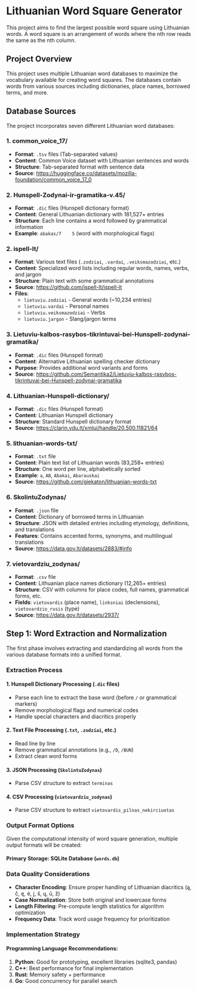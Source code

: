 # Lithuanian Word Square Generator

This project aims to find the largest possible word square using Lithuanian words. A word square is an arrangement of words where the nth row reads the same as the nth column.

## Project Overview

This project uses multiple Lithuanian word databases to maximize the vocabulary available for creating word squares. The databases contain words from various sources including dictionaries, place names, borrowed terms, and more.

## Database Sources

The project incorporates seven different Lithuanian word databases:

### 1. **common_voice_17/**
- **Format**: `.tsv` files (Tab-separated values)
- **Content**: Common Voice dataset with Lithuanian sentences and words
- **Structure**: Tab-separated format with sentence data
- **Source**: https://huggingface.co/datasets/mozilla-foundation/common_voice_17_0

### 2. **Hunspell-Zodynai-ir-gramatika-v.45/**
- **Format**: `.dic` files (Hunspell dictionary format)
- **Content**: General Lithuanian dictionary with 181,527+ entries
- **Structure**: Each line contains a word followed by grammatical information
- **Example**: `abakas/7	5` (word with morphological flags)

### 2. **ispell-lt/**
- **Format**: Various text files (`.zodziai`, `.vardai`, `.veiksmazodziai`, etc.)
- **Content**: Specialized word lists including regular words, names, verbs, and jargon
- **Structure**: Plain text with some grammatical annotations
- **Source**: https://github.com/ispell-lt/ispell-lt
- **Files**:
  - `lietuviu.zodziai` - General words (~10,234 entries)
  - `lietuviu.vardai` - Personal names
  - `lietuviu.veiksmazodziai` - Verbs
  - `lietuviu.jargon` - Slang/jargon terms

### 3. **Lietuviu-kalbos-rasybos-tikrintuvai-bei-Hunspell-zodynai-gramatika/**
- **Format**: `.dic` files (Hunspell format)
- **Content**: Alternative Lithuanian spelling checker dictionary
- **Purpose**: Provides additional word variants and forms
- **Source**: https://github.com/Semantika2/Lietuviu-kalbos-rasybos-tikrintuvai-bei-Hunspell-zodynai-gramatika

### 4. **Lithuanian-Hunspell-dictionary/**
- **Format**: `.dic` files (Hunspell format)
- **Content**: Lithuanian Hunspell dictionary
- **Structure**: Standard Hunspell dictionary format
- **Source**: https://clarin.vdu.lt/xmlui/handle/20.500.11821/64

### 5. **lithuanian-words-txt/**
- **Format**: `.txt` file
- **Content**: Plain text list of Lithuanian words (83,258+ entries)
- **Structure**: One word per line, alphabetically sorted
- **Example**: `a`, `AB`, `Abakai`, `Abarauskai`
- **Source**: https://github.com/giekaton/lithuanian-words-txt

### 6. **SkolintuZodynas/**
- **Format**: `.json` file
- **Content**: Dictionary of borrowed terms in Lithuanian
- **Structure**: JSON with detailed entries including etymology, definitions, and translations
- **Features**: Contains accented forms, synonyms, and multilingual translations
- **Source**: https://data.gov.lt/datasets/2883/#info

### 7. **vietovardziu_zodynas/**
- **Format**: `.csv` file
- **Content**: Lithuanian place names dictionary (12,265+ entries)
- **Structure**: CSV with columns for place codes, full names, grammatical forms, etc.
- **Fields**: `vietovardis` (place name), `linksniai` (declensions), `vietovardzio_rusis` (type)
- **Source**: https://data.gov.lt/datasets/2937/

## Step 1: Word Extraction and Normalization

The first phase involves extracting and standardizing all words from the various database formats into a unified format.

### Extraction Process

#### 1. **Hunspell Dictionary Processing** (`.dic` files)
- Parse each line to extract the base word (before `/` or grammatical markers)
- Remove morphological flags and numerical codes
- Handle special characters and diacritics properly

#### 2. **Text File Processing** (`.txt`, `.zodziai`, etc.)
- Read line by line
- Remove grammatical annotations (e.g., `/D`, `/BUN`)
- Extract clean word forms

#### 3. **JSON Processing** (`SkolintuZodynas`)
- Parse CSV structure to extract `terminas`

#### 4. **CSV Processing** (`vietovardziu_zodynas`)
- Parse CSV structure to extract `vietovardis_pilnas_nekirciuotas`

### Output Format Options

Given the computational intensity of word square generation, multiple output formats will be created:

#### **Primary Storage: SQLite Database** (`words.db`)

### Data Quality Considerations

- **Character Encoding**: Ensure proper handling of Lithuanian diacritics (ą, č, ę, ė, į, š, ų, ū, ž)
- **Case Normalization**: Store both original and lowercase forms
- **Length Filtering**: Pre-compute length statistics for algorithm optimization
- **Frequency Data**: Track word usage frequency for prioritization

### Implementation Strategy

#### **Programming Language Recommendations:**
1. **Python**: Good for prototyping, excellent libraries (sqlite3, pandas)
2. **C++**: Best performance for final implementation
3. **Rust**: Memory safety + performance
4. **Go**: Good concurrency for parallel search